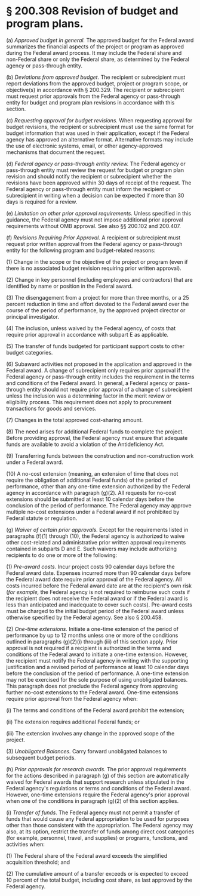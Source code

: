 # § 200.308   Revision of budget and program plans.

(a) *Approved budget in general.* The approved budget for the Federal award summarizes the financial aspects of the project or program as approved during the Federal award process. It may include the Federal share and non-Federal share or only the Federal share, as determined by the Federal agency or pass-through entity.


(b) *Deviations from approved budget.* The recipient or subrecipient must report deviations from the approved budget, project or program scope, or objective(s) in accordance with § 200.329. The recipient or subrecipient must request prior approvals from the Federal agency or pass-through entity for budget and program plan revisions in accordance with this section.


(c) *Requesting approval for budget revisions.* When requesting approval for budget revisions, the recipient or subrecipient must use the same format for budget information that was used in their application, except if the Federal agency has approved an alternative format. Alternative formats may include the use of electronic systems, email, or other agency-approved mechanisms that document the request.


(d) *Federal agency or pass-through entity review.* The Federal agency or pass-through entity must review the request for budget or program plan revision and should notify the recipient or subrecipient whether the revisions have been approved within 30 days of receipt of the request. The Federal agency or pass-through entity must inform the recipient or subrecipient in writing when a decision can be expected if more than 30 days is required for a review.


(e) *Limitation on other prior approval requirements.* Unless specified in this guidance, the Federal agency must not impose additional prior approval requirements without OMB approval. See also §§ 200.102 and 200.407.


(f) *Revisions Requiring Prior Approval.* A recipient or subrecipient must request prior written approval from the Federal agency or pass-through entity for the following program and budget-related reasons:


(1) Change in the scope or the objective of the project or program (even if there is no associated budget revision requiring prior written approval).


(2) Change in key personnel (including employees and contractors) that are identified by name or position in the Federal award.


(3) The disengagement from a project for more than three months, or a 25 percent reduction in time and effort devoted to the Federal award over the course of the period of performance, by the approved project director or principal investigator.


(4) The inclusion, unless waived by the Federal agency, of costs that require prior approval in accordance with subpart E as applicable.


(5) The transfer of funds budgeted for participant support costs to other budget categories.


(6) Subaward activities not proposed in the application and approved in the Federal award. A change of subrecipient only requires prior approval if the Federal agency or pass-through entity includes the requirement in the terms and conditions of the Federal award. In general, a Federal agency or pass-through entity should not require prior approval of a change of subrecipient unless the inclusion was a determining factor in the merit review or eligibility process. This requirement does not apply to procurement transactions for goods and services.


(7) Changes in the total approved cost-sharing amount.


(8) The need arises for additional Federal funds to complete the project. Before providing approval, the Federal agency must ensure that adequate funds are available to avoid a violation of the Antideficiency Act.


(9) Transferring funds between the construction and non-construction work under a Federal award.


(10) A no-cost extension (meaning, an extension of time that does not require the obligation of additional Federal funds) of the period of performance, other than any one-time extension authorized by the Federal agency in accordance with paragraph (g)(2). All requests for no-cost extensions should be submitted at least 10 calendar days before the conclusion of the period of performance. The Federal agency may approve multiple no-cost extensions under a Federal award if not prohibited by Federal statute or regulation.


(g) *Waiver of certain prior approvals.* Except for the requirements listed in paragraphs (f)(1) through (10), the Federal agency is authorized to waive other cost-related and administrative prior written approval requirements contained in subparts D and E. Such waivers may include authorizing recipients to do one or more of the following:


(1) *Pre-award costs.* Incur project costs 90 calendar days before the Federal award date. Expenses incurred more than 90 calendar days before the Federal award date require prior approval of the Federal agency. All costs incurred before the Federal award date are at the recipient's own risk (*for example,* the Federal agency is not required to reimburse such costs if the recipient does not receive the Federal award or if the Federal award is less than anticipated and inadequate to cover such costs). Pre-award costs must be charged to the initial budget period of the Federal award unless otherwise specified by the Federal agency. See also § 200.458.


(2) *One-time extensions.* Initiate a one-time extension of the period of performance by up to 12 months unless one or more of the conditions outlined in paragraphs (g)(2)(i) through (iii) of this section apply. Prior approval is not required if a recipient is authorized in the terms and conditions of the Federal award to initiate a one-time extension. However, the recipient must notify the Federal agency in writing with the supporting justification and a revised period of performance at least 10 calendar days before the conclusion of the period of performance. A one-time extension may not be exercised for the sole purpose of using unobligated balances. This paragraph does not preclude the Federal agency from approving further no-cost extensions to the Federal award. One-time extensions require prior approval from the Federal agency when:


(i) The terms and conditions of the Federal award prohibit the extension;


(ii) The extension requires additional Federal funds; or


(iii) The extension involves any change in the approved scope of the project.


(3) *Unobligated Balances.* Carry forward unobligated balances to subsequent budget periods.


(h) *Prior approvals for research awards.* The prior approval requirements for the actions described in paragraph (g) of this section are automatically waived for Federal awards that support research unless stipulated in the Federal agency's regulations or terms and conditions of the Federal award. However, one-time extensions require the Federal agency's prior approval when one of the conditions in paragraph (g)(2) of this section applies.


(i) *Transfer of funds.* The Federal agency must not permit a transfer of funds that would cause any Federal appropriation to be used for purposes other than those consistent with the appropriation. The Federal agency may also, at its option, restrict the transfer of funds among direct cost categories (for example, personnel, travel, and supplies) or programs, functions, and activities when:


(1) The Federal share of the Federal award exceeds the simplified acquisition threshold; and


(2) The cumulative amount of a transfer exceeds or is expected to exceed 10 percent of the total budget, including cost share, as last approved by the Federal agency.






